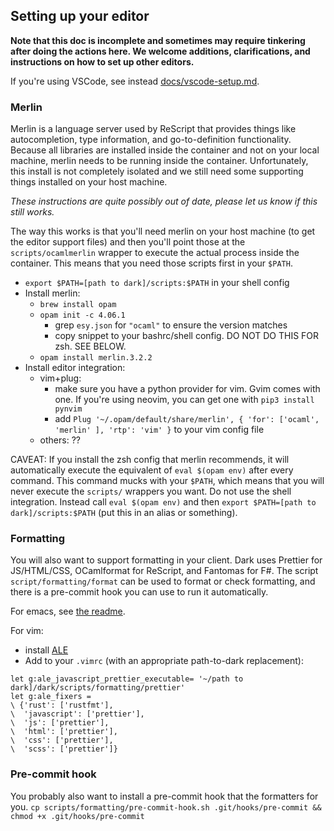 ## Setting up your editor

**Note that this doc is incomplete and sometimes may require tinkering after
doing the actions here. We welcome additions, clarifications, and instructions
on how to set up other editors.**

If you're using VSCode, see instead [docs/vscode-setup.md](docs/vscode-setup.md).

### Merlin

Merlin is a language server used by ReScript that provides things like
autocompletion, type information, and go-to-definition functionality. Because
all libraries are installed inside the container and not on your local
machine, merlin needs to be running inside the container. Unfortunately, this
install is not completely isolated and we still need some supporting things
installed on your host machine.

_These instructions are quite possibly out of date, please let us know if this still works._

The way this works is that you'll need merlin on your host machine (to get the editor
support files) and then you'll point those at the `scripts/ocamlmerlin` wrapper
to execute the actual process inside the container. This means that you need
those scripts first in your `$PATH`.

- `export $PATH=[path to dark]/scripts:$PATH` in your shell config
- Install merlin:
  - `brew install opam`
  - `opam init -c 4.06.1`
    - grep `esy.json` for `"ocaml"` to ensure the version matches
    - copy snippet to your bashrc/shell config. DO NOT DO THIS FOR zsh. SEE BELOW.
  - `opam install merlin.3.2.2`
- Install editor integration:
  - vim+plug:
    - make sure you have a python provider for vim. Gvim comes with one. If you're using neovim, you can get one with `pip3 install pynvim`
    - add `Plug '~/.opam/default/share/merlin', { 'for': ['ocaml', 'merlin' ], 'rtp': 'vim' }` to your vim config file
  - others: ??

CAVEAT: If you install the zsh config that merlin recommends, it will
automatically execute the equivalent of `eval $(opam env)` after every command.
This command mucks with your `$PATH`, which means that you will never execute
the `scripts/` wrappers you want. Do not use the shell integration. Instead
call `eval $(opam env)` and then `export $PATH=[path to dark]/scripts:$PATH` (put
this in an alias or something).

### Formatting

You will also want to support formatting in your client. Dark uses Prettier for
JS/HTML/CSS, OCamlformat for ReScript, and Fantomas for F#. The script
`script/formatting/format` can be used to format or check formatting, and there is a
pre-commit hook you can use to run it automatically.

For emacs, see [the
readme](https://github.com/ocaml-ppx/ocamlformat#emacs-setup).

For vim:

- install [ALE](https://github.com/w0rp/ale)
- Add to your `.vimrc` (with an appropriate path-to-dark replacement):

```
let g:ale_javascript_prettier_executable= '~/path to dark]/dark/scripts/formatting/prettier'
let g:ale_fixers =
\ {'rust': ['rustfmt'],
\  'javascript': ['prettier'],
\  'js': ['prettier'],
\  'html': ['prettier'],
\  'css': ['prettier'],
\  'scss': ['prettier']}
```

### Pre-commit hook

You probably also want to install a pre-commit hook that the formatters for
you.
`cp scripts/formatting/pre-commit-hook.sh .git/hooks/pre-commit && chmod +x .git/hooks/pre-commit`
